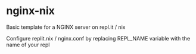 # nginx-nix

Basic template for a NGINX server on repl.it / nix

Configure replit.nix / nginx.conf by replacing REPL_NAME variable with the name of your repl
